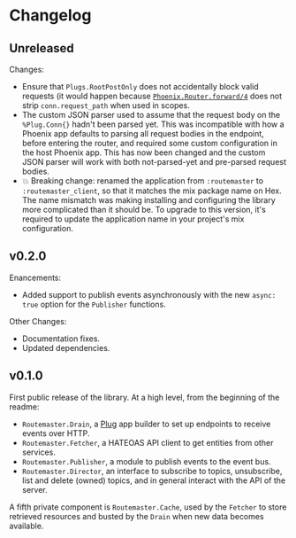 # Changelog

## Unreleased

Changes:

* Ensure that `Plugs.RootPostOnly` does not accidentally block valid requests (it would happen because [`Phoenix.Router.forward/4`](https://hexdocs.pm/phoenix/Phoenix.Router.html#forward/4) does not strip `conn.request_path` when used in scopes.
* The custom JSON parser used to assume that the request body on the `%Plug.Conn{}` hadn't been parsed yet. This was incompatible with how a Phoenix app defaults to parsing all request bodies in the endpoint, before entering the router, and required some custom configuration in the host Phoenix app. This has now been changed and the custom JSON parser will work with both not-parsed-yet and pre-parsed request bodies.
* 💥 Breaking change: renamed the application from `:routemaster` to `:routemaster_client`, so that it matches the mix package name on Hex. The name mismatch was making installing and configuring the library more complicated than it should be. To upgrade to this version, it's required to update the application name in your project's mix configuration.

## v0.2.0

Enancements:

* Added support to publish events asynchronously with the new `async: true` option for the `Publisher` functions.

Other Changes:

* Documentation fixes.
* Updated dependencies.

## v0.1.0

First public release of the library.
At a high level, from the beginning of the readme:

* `Routemaster.Drain`, a [Plug](https://github.com/elixir-lang/plug) app builder to set up endpoints to receive events over HTTP.
* `Routemaster.Fetcher`, a HATEOAS API client to get entities from other services.
* `Routemaster.Publisher`, a module to publish events to the event bus.
* `Routemaster.Director`, an interface to subscribe to topics, unsubscribe, list and delete (owned) topics, and in general interact with the API of the server.

A fifth private component is `Routemaster.Cache`, used by the `Fetcher` to store retrieved resources and busted by the `Drain` when new data becomes available.
